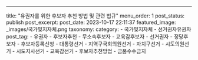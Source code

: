 ---
title: "유권자를 위한 후보자 추천 방법 및 관련 법규"
menu_order: 1
post_status: publish
post_excerpt: 
post_date: 2023-10-17 22:11:37
featured_image: _images/국가및지자체.png
taxonomy:
    category:
        - 국가및지자체
        - 선거권자유권자
    post_tag:
        - 유권자
        -  후보자추천
        -  무소속후보자
        -  교육감후보자
        -  선거권자
        -  정당후보자
        -  후보자등록신청
        -  대통령선거
        -  지역구국회의원선거
        -  자치구선거
        -  시도의원선거
        -  시도지사선거
        -  교육감선거
        -  후보자추천방법
        -  금품수수금지
